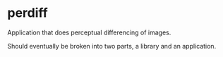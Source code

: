 # perdiff

Application that does perceptual differencing of images.

Should eventually be broken into two parts, a library
and an application.
